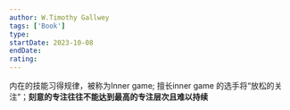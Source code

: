```yaml
---
author: W.Timothy Gallwey
tags: ['Book']
type: 
startDate: 2023-10-08
endDate:
rating: 
---
```





内在的技能习得规律，被称为Inner game;
擅长inner game 的选手将“放松的关注”；**刻意的专注往往不能达到最高的专注层次且难以持续**



























